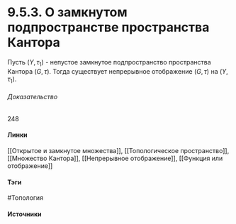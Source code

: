 # 9.5.3. О замкнутом подпространстве пространства Кантора
Пусть $(Y,\tau_{1})$ - непустое замкнутое подпространство пространства Кантора $(G,\tau)$. Тогда существует непрерывное отображение $(G,\tau)$ на $(Y,\tau_{1})$.

###### Доказательство
248
#### Линки
 [[Открытое и замкнутое множества]],
 [[Топологическое пространство]],
 [[Множество Кантора]],
 [[Непрерывное отображение]],
 [[Функция или отображение]]
#### Тэги
 #Топология 
#### Источники
